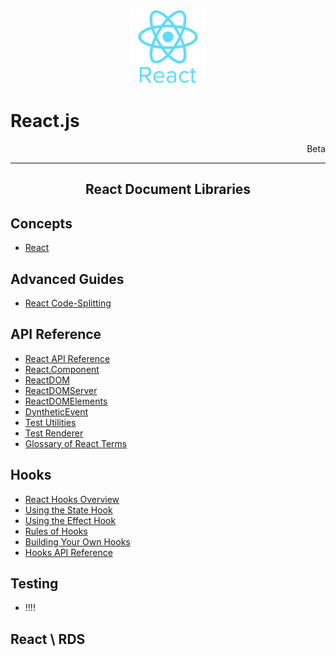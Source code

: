 <link rel="stylesheet" href="https://cdn.jsdelivr.net/npm/bootstrap-icons@1.5.0/font/bootstrap-icons.css">
<link rel="stylesheet" href="../../lib/doc_style.css">

<p align="center"><img alt="react-js" src="../media/react.svg" width="120"/></p>

<h1 style="text-align:left;">React.js</h1>
<p style="text-align:right">Beta</p>

--------------------------------------------------------------------------------

<h2 align="center">React Document Libraries <i class="bi bi-journals"></i></h2>

## Concepts
* [React](react-main-concepts.md)

## Advanced Guides
* [React Code-Splitting](.)

## API Reference
* [React API Reference](react-API-Reference.md)
* [React.Component](react-API-component.md)
* [ReactDOM](react-API-ReactDOM.md)
* [ReactDOMServer](react-API-ReactDOMServer.md)
* [ReactDOMElements](react-API-DOMElements.md)
* [DyntheticEvent](react-API-SyntheticEvent.md)
* [Test Utilities](react-API-TestUtilities.md)
* [Test Renderer](react-API-TestRenderer.md)
* [Glossary of React Terms](react-Glossary.md)

## Hooks
* [React Hooks Overview](react-hooks-overview.md)
* [Using the State Hook](react-hooks-usingStateHook.md)
* [Using the Effect Hook](react-hooks-usingEffectHook.md)
* [Rules of Hooks](react-hooks-rulesOfHooks.md)
* [Building Your Own Hooks](react-hooks-buildingOwnHooks.md)
* [Hooks API Reference](react-hooks-ApiReference.md)

## Testing
* !!!!

## React \ RDS

























